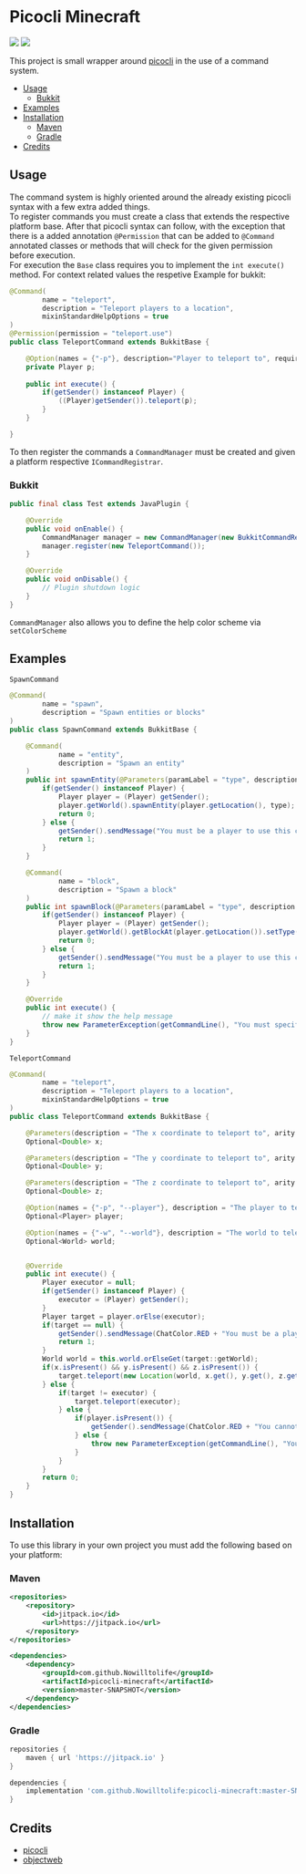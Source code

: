 # Picocli Minecraft
[![](https://jitpack.io/v/Nowilltolife/picocli-minecraft.svg)](https://jitpack.io/#Nowilltolife/picocli-minecraft)
[![](https://img.shields.io/github/license/Nowilltolife/picocli-minecraft)](https://github.com/Nowilltolife/picocli-minecraft)

This project is small wrapper around [picocli](https://github.com/remkop/picocli) in the use of a command system.

- [Usage](#usage)
    - [Bukkit](#bukkit)
- [Examples](#examples)
- [Installation](#installation)
    - [Maven](#maven)
    - [Gradle](#gradle)
- [Credits](#credits)

## Usage
The command system is highly oriented around the already existing picocli syntax with a few extra added things.     
To register commands you must create a class that extends the respective platform base. After that picocli syntax can follow, with the
exception that there is a added annotation `@Permission` that can be added to `@Command` annotated classes or methods that will check for the
given permission before execution.       
For execution the `Base` class requires you to implement the `int execute()` method. For context related values the respetive 
Example for bukkit:
```java
@Command(
        name = "teleport",
        description = "Teleport players to a location",
        mixinStandardHelpOptions = true
)
@Permission(permission = "teleport.use")
public class TeleportCommand extends BukkitBase {

    @Option(names = {"-p"}, description="Player to teleport to", required=true)
    private Player p;
    
    public int execute() {
        if(getSender() instanceof Player) {
            ((Player)getSender()).teleport(p);
        }
    }

}
```
To then register the commands a `CommandManager` must be created and given a platform respective `ICommandRegistrar`.    
### Bukkit
```java
public final class Test extends JavaPlugin {

    @Override
    public void onEnable() {
        CommandManager manager = new CommandManager(new BukkitCommandRegistrar(this));
        manager.register(new TeleportCommand());
    }

    @Override
    public void onDisable() {
        // Plugin shutdown logic
    }
}
```
`CommandManager` also allows you to define the help color scheme via `setColorScheme`
## Examples
`SpawnCommand`
```java
@Command(
        name = "spawn",
        description = "Spawn entities or blocks"
)
public class SpawnCommand extends BukkitBase {

    @Command(
            name = "entity",
            description = "Spawn an entity"
    )
    public int spawnEntity(@Parameters(paramLabel = "type", description = "The entity type to spawn") EntityType type) {
        if(getSender() instanceof Player) {
            Player player = (Player) getSender();
            player.getWorld().spawnEntity(player.getLocation(), type);
            return 0;
        } else {
            getSender().sendMessage("You must be a player to use this command");
            return 1;
        }
    }

    @Command(
            name = "block",
            description = "Spawn a block"
    )
    public int spawnBlock(@Parameters(paramLabel = "type", description = "The block type to spawn") Material material) {
        if(getSender() instanceof Player) {
            Player player = (Player) getSender();
            player.getWorld().getBlockAt(player.getLocation()).setType(material);
            return 0;
        } else {
            getSender().sendMessage("You must be a player to use this command");
            return 1;
        }
    }

    @Override
    public int execute() {
        // make it show the help message
        throw new ParameterException(getCommandLine(), "You must specify a subcommand");
    }
}
```
`TeleportCommand`
```java
@Command(
        name = "teleport",
        description = "Teleport players to a location",
        mixinStandardHelpOptions = true
)
public class TeleportCommand extends BukkitBase {

    @Parameters(description = "The x coordinate to teleport to", arity = "0..1", defaultValue = "_NULL_")
    Optional<Double> x;

    @Parameters(description = "The y coordinate to teleport to", arity = "0..1", defaultValue = "_NULL_")
    Optional<Double> y;

    @Parameters(description = "The z coordinate to teleport to", arity = "0..1", defaultValue = "_NULL_")
    Optional<Double> z;

    @Option(names = {"-p", "--player"}, description = "The player to teleport", arity = "0..1", defaultValue = "_NULL_")
    Optional<Player> player;

    @Option(names = {"-w", "--world"}, description = "The world to teleport to", arity = "0..1", defaultValue = "_NULL_")
    Optional<World> world;


    @Override
    public int execute() {
        Player executor = null;
        if(getSender() instanceof Player) {
            executor = (Player) getSender();
        }
        Player target = player.orElse(executor);
        if(target == null) {
            getSender().sendMessage(ChatColor.RED + "You must be a player to use this command");
            return 1;
        }
        World world = this.world.orElseGet(target::getWorld);
        if(x.isPresent() && y.isPresent() && z.isPresent()) {
            target.teleport(new Location(world, x.get(), y.get(), z.get()));
        } else {
            if(target != executor) {
                target.teleport(executor);
            } else {
                if(player.isPresent()) {
                    getSender().sendMessage(ChatColor.RED + "You cannot teleport to yourself!");
                } else {
                    throw new ParameterException(getCommandLine(), "You must specify a location to teleport to");
                }
            }
        }
        return 0;
    }
}
```

## Installation
To use this library in your own project you must add the following based on your platform:   
### Maven
```xml
<repositories>
    <repository>
        <id>jitpack.io</id>
        <url>https://jitpack.io</url>
    </repository>
</repositories>
```
```xml
<dependencies>
    <dependency>
        <groupId>com.github.Nowilltolife</groupId>
        <artifactId>picocli-minecraft</artifactId>
        <version>master-SNAPSHOT</version>
    </dependency>
</dependencies>
```
### Gradle
```groovy
repositories {
    maven { url 'https://jitpack.io' }
}
```
```groovy
dependencies {
    implementation 'com.github.Nowilltolife:picocli-minecraft:master-SNAPSHOT'
}
```
## Credits
- [picocli](https://github.com/remkop/picocli)
- [objectweb](https://asm.ow2.io/)
